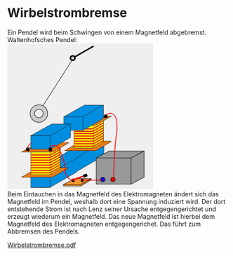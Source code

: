  # Wirbelstrombremse   
Ein Pendel wird beim Schwingen von einem Magnetfeld abgebremst.   
Waltenhofsches Pendel:   
![Download (1).png](files/download-1.png)    
Beim Eintauchen in das Magnetfeld des Elektromagneten ändert sich das Magnetfeld im Pendel, weshalb dort eine Spannung induziert wird. Der dort entstehende Strom ist nach Lenz seiner Ursache entgegengerichtet und erzeugt wiederum ein Magnetfeld. Das neue Magnetfeld ist hierbei dem Magnetfeld des Elektromagneten entgegengerichet. Das führt zum Abbremsen des Pendels.   
   
[Wirbelstrombremse.pdf](files/wirbelstrombremse.pdf)    
